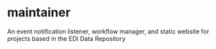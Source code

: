 # maintainer
An event notification listener, workflow manager, and static website for projects based in the EDI Data Repository
